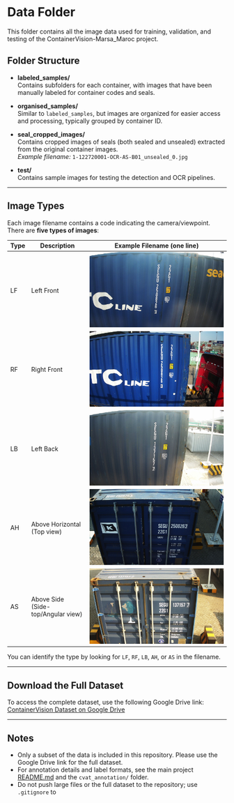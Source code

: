 # Data Folder

This folder contains all the image data used for training, validation, and testing of the ContainerVision-Marsa_Maroc project.

## Folder Structure

- **labeled_samples/**  
  Contains subfolders for each container, with images that have been manually labeled for container codes and seals.

- **organised_samples/**  
  Similar to `labeled_samples`, but images are organized for easier access and processing, typically grouped by container ID.

- **seal_cropped_images/**  
  Contains cropped images of seals (both sealed and unsealed) extracted from the original container images.  
  *Example filename:* `1-122720001-OCR-AS-B01_unsealed_0.jpg`

- **test/**  
  Contains sample images for testing the detection and OCR pipelines.

---

## Image Types

Each image filename contains a code indicating the camera/viewpoint. There are **five types of images**:

| Type | Description                        | Example Filename (one line)                                   |
|------|------------------------------------|---------------------------------------------------------------|
| LF   | Left Front                         | ![LF](organised_samples/153458001/1-153458001-OCR-LF-C01.jpg) |
| RF   | Right Front                        | ![RF](organised_samples/153458001/1-153458001-OCR-RF-D01.jpg) |
| LB   | Left Back                          | ![LB](organised_samples/153458001/1-153458001-OCR-LB-C02.jpg) |
| AH   | Above Horizontal (Top view)        | ![AH](organised_samples/153458001/1-153458001-OCR-AH-A01.jpg) |
| AS   | Above Side (Side-top/Angular view) | ![AS](organised_samples/153458001/1-153458001-OCR-AS-B01.jpg) |

You can identify the type by looking for `LF`, `RF`, `LB`, `AH`, or `AS` in the filename.

---

## Download the Full Dataset

To access the complete dataset, use the following Google Drive link:  
[ContainerVision Dataset on Google Drive](https://drive.google.com/drive/folders/13LpHEeFExmDJnw_U9peqLR-8uAAUMEzi)

---

## Notes

- Only a subset of the data is included in this repository. Please use the Google Drive link for the full dataset.
- For annotation details and label formats, see the main project [README.md](../README.md) and the `cvat_annotation/` folder.
- Do not push large files or the full dataset to the repository; use `.gitignore` to